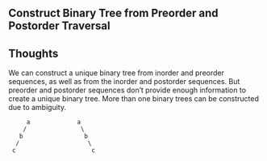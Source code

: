 ## Construct Binary Tree from Preorder and Postorder Traversal


## Thoughts 

We can construct a unique binary tree from inorder and preorder sequences, as well as from the inorder and postorder sequences. 
But preorder and postorder sequences don’t provide enough information to create a unique binary tree. 
More than one binary trees can be constructed due to ambiguity.

```
     a             a         
    /               \
   b                 b 
  /                   \
 c                     c
 
```
